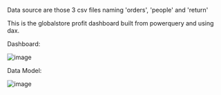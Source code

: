 Data source are those 3 csv files naming 'orders', 'people' and 'return'

This is the globalstore profit dashboard built from powerquery and using dax.

Dashboard:

![image](https://github.com/kaho1156/powerbi_case2/assets/98607667/35ca25ff-b8f5-4693-8bbf-5770a24a35e8)

Data Model:

![image](https://github.com/kaho1156/powerbi_case2/assets/98607667/c61a1940-9c04-4761-883a-d4ffd0b6231e)
